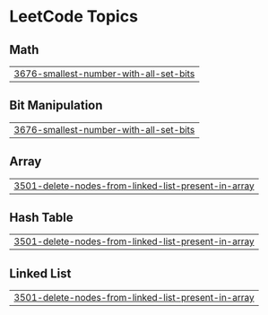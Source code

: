 

<!---LeetCode Topics Start-->
# LeetCode Topics
## Math
|  |
| ------- |
| [3676-smallest-number-with-all-set-bits](https://github.com/pawan-87/DSA-Solutions/tree/master/3676-smallest-number-with-all-set-bits) |
## Bit Manipulation
|  |
| ------- |
| [3676-smallest-number-with-all-set-bits](https://github.com/pawan-87/DSA-Solutions/tree/master/3676-smallest-number-with-all-set-bits) |
## Array
|  |
| ------- |
| [3501-delete-nodes-from-linked-list-present-in-array](https://github.com/pawan-87/DSA-Solutions/tree/master/3501-delete-nodes-from-linked-list-present-in-array) |
## Hash Table
|  |
| ------- |
| [3501-delete-nodes-from-linked-list-present-in-array](https://github.com/pawan-87/DSA-Solutions/tree/master/3501-delete-nodes-from-linked-list-present-in-array) |
## Linked List
|  |
| ------- |
| [3501-delete-nodes-from-linked-list-present-in-array](https://github.com/pawan-87/DSA-Solutions/tree/master/3501-delete-nodes-from-linked-list-present-in-array) |
<!---LeetCode Topics End-->